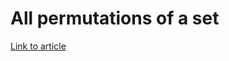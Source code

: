 # All permutations of a set

[Link to article](http://www.growingwiththeweb.com/2013/06/algorithm-all-permutations-of-set.html)